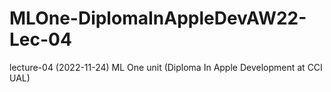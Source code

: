 # MLOne-DiplomaInAppleDevAW22-Lec-04
lecture-04 (2022-11-24) ML One unit (Diploma In Apple Development at CCI UAL)
